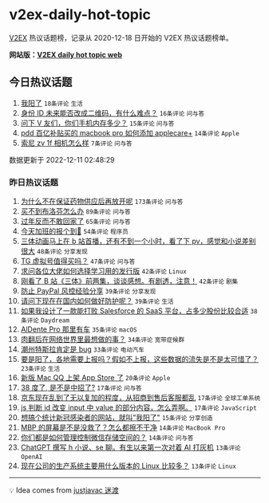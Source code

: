 # v2ex-daily-hot-topic

[V2EX](https://www.v2ex.com/) 热议话题榜，记录从 2020-12-18 日开始的 V2EX 热议话题榜单。

**网站版：[V2EX daily hot topic web](https://boojack.github.io/v2ex-daily-hot-topic-web/)**

## 今日热议话题

<!-- TODAY BEGIN -->

1. [我阳了](https://www.v2ex.com/t/901667) `18条评论` `生活`
1. [身份 ID 未来能否改成二维码，有什么难点？](https://www.v2ex.com/t/901663) `16条评论` `问与答`
1. [问下 V 友们，你们手机内存多少？](https://www.v2ex.com/t/901660) `15条评论` `问与答`
1. [pdd 百亿补贴买的 macbook pro 如何添加 applecare+](https://www.v2ex.com/t/901662) `14条评论` `Apple`
1. [索尼 zv 1f 相机怎么样](https://www.v2ex.com/t/901670) `7条评论` `问与答`

数据更新于 2022-12-11 02:48:29

<!-- TODAY END -->

### 昨日热议话题

<!-- YESTERDAY BEGIN -->

1. [为什么不在保证药物供应后再放开呢](https://www.v2ex.com/t/901531) `173条评论` `问与答`
1. [买不到布洛芬怎么办](https://www.v2ex.com/t/901507) `89条评论` `问与答`
1. [过年反而不敢回家了](https://www.v2ex.com/t/901483) `65条评论` `问与答`
1. [今天加班的报个到🙋‍](https://www.v2ex.com/t/901489) `54条评论` `程序员`
1. [三体动画马上在 b 站首播，还有不到一个小时，看了下 pv，感觉和小说差别很大](https://www.v2ex.com/t/901482) `48条评论` `分享发现`
1. [TG 虚拟号值得买吗？](https://www.v2ex.com/t/901581) `47条评论` `问与答`
1. [求问各位大佬如何选择学习用的发行版](https://www.v2ex.com/t/901479) `42条评论` `Linux`
1. [刚看了 B 站《三体》前两集，谈谈感想。有剧透，注意！](https://www.v2ex.com/t/901528) `42条评论` `剧集`
1. [防止 PayPal 风控经验分享](https://www.v2ex.com/t/901493) `39条评论` `分享发现`
1. [请问下现在在国内如何做好防护呢？](https://www.v2ex.com/t/901551) `39条评论` `生活`
1. [如果我设计了一款能打败 Salesforce 的 SaaS 平台，占多少股份比较合适](https://www.v2ex.com/t/901529) `38条评论` `Daydream`
1. [AlDente Pro 那里有车](https://www.v2ex.com/t/901505) `35条评论` `macOS`
1. [肉翻后在网络世界里最想做的事？](https://www.v2ex.com/t/901626) `34条评论` `宽带症候群`
1. [潮州特斯拉肯定是 bug](https://www.v2ex.com/t/901595) `33条评论` `电动汽车`
1. [要是阳了，各地需要上报吗？假如不上报，这些数据的流失是不是太可惜了？](https://www.v2ex.com/t/901614) `23条评论` `生活`
1. [新版 Mac QQ 上架 App Store 了](https://www.v2ex.com/t/901526) `20条评论` `Apple`
1. [38 度了, 是不是中招了?](https://www.v2ex.com/t/901594) `17条评论` `问与答`
1. [京东现在乱到了无以复加的程度，从招商到售后客服都乱](https://www.v2ex.com/t/901537) `17条评论` `全球工单系统`
1. [js 判断 id 改变 input 中 value 的部分内容，怎么弄啊。](https://www.v2ex.com/t/901476) `17条评论` `JavaScript`
1. [想搞个统计新冠感染者的网站，就叫”我阳了"](https://www.v2ex.com/t/901637) `15条评论` `分享创造`
1. [MBP 的屏幕是不是没救了？怎么都擦不干净](https://www.v2ex.com/t/901572) `14条评论` `MacBook Pro`
1. [你们都是如何管理控制微信存储空间的？](https://www.v2ex.com/t/901478) `14条评论` `问与答`
1. [ChatGPT 撰写 h 小说、se 聊。有生以来第一次对着 AI 打灰机](https://www.v2ex.com/t/901653) `13条评论` `OpenAI`
1. [现在公司的生产系统主要用什么版本的 Linux 比较多？](https://www.v2ex.com/t/901598) `13条评论` `Linux`

<!-- YESTERDAY END -->

---

💡 Idea comes from [justjavac 迷渡](https://github.com/justjavac/)

